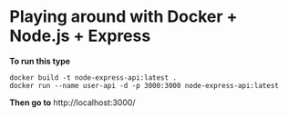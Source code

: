 # Playing around with Docker + Node.js + Express
**To run this type**
```
docker build -t node-express-api:latest .
docker run --name user-api -d -p 3000:3000 node-express-api:latest
```
**Then go to**
http://localhost:3000/
